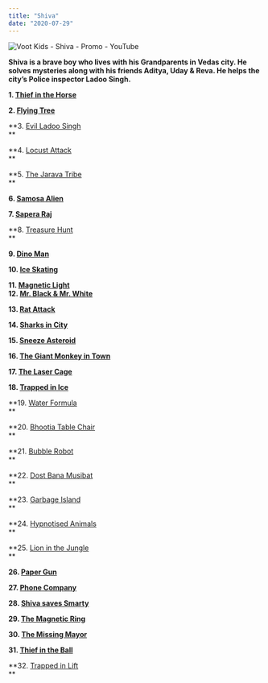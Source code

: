```yaml
---
title: "Shiva"
date: "2020-07-29"
---
```


![Voot Kids - Shiva - Promo - YouTube](https://i.ytimg.com/vi/XLfJTGblhNs/maxresdefault.jpg)

**Shiva is a brave boy who lives with his Grandparents in Vedas city. He solves mysteries along with his friends Aditya, Uday & Reva. He helps the city’s Police inspector Ladoo Singh.**

**1\. [Thief in the Horse](https://drive.google.com/file/d/1bvbrNdhWo0TthP3awE66WnoZLns6YVOz/view?usp=sharing)**

**2\. [Flying Tree](https://mega.nz/file/2FxlWJSa#v_9B9hjg2iKWuaDPdBCI8r7rbuWvnTrUVzd7vYODnXU)**

**3\. [Evil Ladoo Singh](https://mega.nz/file/2cJR3STb#ik5vl9Wa_3m0hTXZrCHvNmRPfpyft2C_L3Zj63WSUuQ)  
**

**4\. [Locust Attack](https://mega.nz/file/XJhyQYpQ#roh4ZviKCjglHKrMl9XILTidM25K6sdUT-A5SsghNeY)  
**

**5\. [The Jarava Tribe](https://mega.nz/file/jcJxnSiD#7ew9PdLLI133X0YQy_zarqYeyckYCWVzoMVykiNEV_Y)  
**

**6\. [Samosa Alien](https://mega.nz/file/CQgSFISC#INMFcrAsoSFb7b9rWQkR3Jhki0OHqecaRGlfmGOOKlo)**

**7\. [Sapera Raj](https://mega.nz/file/7V4UGaoK#oNT5tF4YF3_yg-QNUIIwbCa0Px6alx-tJxs1vEO_n6Y)**

**8\. [Treasure Hunt](https://mega.nz/file/zM5mia5T#cVYUs0s5pS7xwWB-MUfTY_s-_HmFyj9kdUVcyhvHpjY)  
**

**9\. [Dino Man](https://drive.google.com/file/d/1SIRpNqhWqe_bJG-Qtm4HCzvoCurUD_pM/view?usp=sharing)**

**10\. [Ice Skating](https://drive.google.com/file/d/1VY6bigLFquxDVpT12XWlH_abtWMnvXMO/view?usp=sharing)**

**11\. [Magnetic Light](https://drive.google.com/file/d/1F1rhyDmVHa-Hf3qE0E_qf90quQk-p5ta/view?usp=sharing)  
12\. [Mr. Black & Mr. White](https://drive.google.com/file/d/1zJSvQOuXwqGNeggfgz59Ri6Y9FQqSCce/view?usp=sharing)**

**13\. [Rat Attack](https://drive.google.com/file/d/1dSE0QcM1ad8oRlcx7_VcL7jCyIwylyFU/view?usp=sharing)**

**14\. [Sharks in City](https://drive.google.com/file/d/1txHdueaPPrK2FZtMnOE8rlMoVmKP8U5R/view?usp=sharing)**

**15\. [Sneeze Asteroid](https://drive.google.com/file/d/1ezufirYf2ab4eYg8BHyTxADeHHE_G11x/view?usp=sharing)**

**16\. [The Giant Monkey in Town](https://drive.google.com/file/d/16vude18pF45XSAhuqCGroZ9eIDpmhIvj/view?usp=sharing)**

**17\. [The Laser Cage](https://drive.google.com/file/d/1U-2bldMxaXzcQcLi0E3OgkMD2ldKqYDM/view?usp=sharing)**

**18\. [Trapped in Ice](https://drive.google.com/file/d/13hCbudQNvD7pXdEvHqEFfI0noPKqUJuC/view?usp=sharing)**

**19\. [Water Formula](https://drive.google.com/file/d/1Z1M3IXeXOohOTqpieNj4FHLs9E2jLwkS/view?usp=sharing)  
**

**20\. [Bhootia Table Chair](https://drive.google.com/file/d/1MCgxIUvlbVC8gu-pLehY0c-StI7OPQUw/view?usp=sharing)  
**

**21\. [Bubble Robot](https://drive.google.com/file/d/1CtnrJowsNwhfne_w852QaKcI5OyQx4xO/view?usp=sharing)  
**

**22\. [Dost Bana Musibat](https://drive.google.com/file/d/1y3Mb6Z-bPirf57o66rWN0fz13uGd1X9k/view?usp=sharing)  
**

**23\. [Garbage Island](https://drive.google.com/file/d/1KSTGQIDsIyc7iTKgOgqbKoYhhXHMumbl/view?usp=sharing)  
**

**24\. [Hypnotised Animals](https://drive.google.com/file/d/1Ha1Ybag-pJkoGceULg4tNRZOLgLlA_vr/view?usp=sharing)  
**

**25\. [Lion in the Jungle](https://drive.google.com/file/d/1fRS4SGyqaPfOV9afAp4IPm2l35I023nu/view?usp=sharing)  
**

**26\. [Paper Gun](https://drive.google.com/file/d/1MAAUKh1PXqwlaMe7vw5pVJaeE-ZibZhW/view?usp=sharing)**

**27\. [Phone Company](https://drive.google.com/file/d/12Ux7ru-YBzRP25469EgmHErtg3EJUOYe/view?usp=sharing)**

**28\. [Shiva saves Smarty](https://drive.google.com/file/d/13MR10d1iOty4Cfh1IW_mb4aqk4FoN1MF/view?usp=sharing)**

**29\. [The Magnetic Ring](https://drive.google.com/file/d/1hej1zIylfquvN_pRBoNKPMzG_bz2QzjK/view?usp=sharing)**

**30\. [The Missing Mayor](https://drive.google.com/file/d/1Wk0XzDBA0etSs8ey4AtJQwjcz20Zv4cv/view?usp=sharing)**

**31\. [Thief in the Ball](https://drive.google.com/file/d/14Q-BEl7JS4dO5pR2n2e3iS4XAg_-YoHU/view?usp=sharing)**

**32\. [Trapped in Lift](https://drive.google.com/file/d/1EyembdTl86RV6ulAkGIWfHtFeAScRs27/view?usp=sharing)  
**
